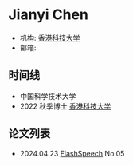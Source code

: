 # Jianyi Chen

- 机构: [香港科技大学](../Institutions/HKUST.md)
- 邮箱: 

## 时间线

- 中国科学技术大学
- 2022 秋季博士 [香港科技大学](../Institutions/HKUST.md)

## 论文列表

- 2024.04.23 [FlashSpeech](../Models/Diffusion/2024.04.23_FlashSpeech.md) No.05

